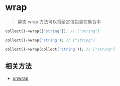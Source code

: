 # wrap

> 静态 wrap 方法可以将给定值包装在集合中

```php
collect()->wrap(['string']); // ["string"]

collect()->wrap('string'); // ["string"]     

collect()->wrap(collect('string')); // ["string"]
```

## 相关方法

- [unwrap](unwrap.md)
